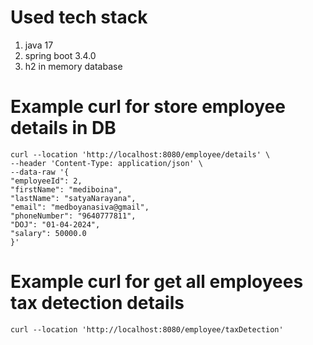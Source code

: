 # Used tech stack
1. java 17
2. spring boot 3.4.0
3. h2 in memory database

# Example curl for store employee details in DB
```
curl --location 'http://localhost:8080/employee/details' \
--header 'Content-Type: application/json' \
--data-raw '{
"employeeId": 2,
"firstName": "mediboina",
"lastName": "satyaNarayana",
"email": "medboyanasiva@gmail",
"phoneNumber": "9640777811",
"DOJ": "01-04-2024",
"salary": 50000.0
}'
```


# Example curl for get all employees tax detection details
```
curl --location 'http://localhost:8080/employee/taxDetection'
```